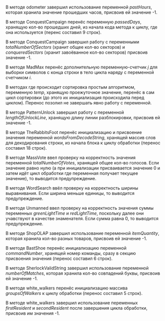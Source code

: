 В методе odometer завершил использование переменной *pastHours*, которая хранила значение прошедших часов, присвоив ей значение -1.

В методе ConquestCampaign перенёс переменную *passedDays*, хранящую кол-во прошедших дней, из начала кода метода к циклу, где она используется (перенс составил 9 строк).

В методе ConquestCampaign завершил работу с переменными *totalNumberOfSectors* (хранит общее кол-во секторов) и *conqueredSectors* (хранит завоёванное кол-во секторов) присвоив значение -1.

В методе MadMax перенёс дополнительную переменную-счетчик *j* для выборки символов с конца строки в тело цикла наряду с переменной счетчиком *i*.

В методах где происходит сортировка простым алгоритмом, переменную *temp*, хранящую проежуточное значение, перенёс в сам цикл сортировки (до этого их инициализация происходила перед циклом). Перенос позолил не завершать явно работу с переменной.

В методе PatternUnlock завершил работу  с переменной *lengthOfUnlockLine*, хранящую длину линии разблокировки, присвоив ей значение -1.

В методе TheRabbitsFoot перенёс инициализацию и присвоение значения переменной *wordsFromDecodeString*, хранящей массив слов для декодирования строки, из начала блока к циклу обработки (перенос составил 18 строк).

В методе MassVote ввел проверку на корректность значения переменной *totalNumberOfVotes*, хранящей общее кол-во голосов. Если значение равно нулю (а при инициализации присваивается значение 0 и затем идёт цикл обработки где переменная получает текущее значение), то выводится предупреждение.

В методе WordSearch ввёл проверку на корректность ширины выравнивания. Если ширина меньше единицы, то выводится предупреждение.

В методе Unmanned ввел проверку на корректность значения суммы переменных *greenLightTime* и *redLightTime*, поскольку далее они учавствуют в качестве знаменателя. Если сумма равна 0, то выводится предупреждение.

В методе ShopOLAP завершил использование переменной *itemQuantity*, которая хранила кол-во разных товаров, присвоив ей значение -1.

В методе BastShoe перенёс инициализацию переменной *commandNumber*, хранящей номер команды, сразу в секцию присвоения значения (перенос составил 6 строк).

В методе SherlockValidString завершил использование переменной *numberOfMatches*, которая хранила кол-во совпадений буквы, присвоив ей значение -1.

В методе white_walkers перенёс инициализацию массива *groupsOfWalkers* к циклу обработки (перенос составил 5 строк).

В методе white_walkers завершил использование переменных *firstResident* и *secondResident* после завершения цикла обработки, присвоив им значения -1.
